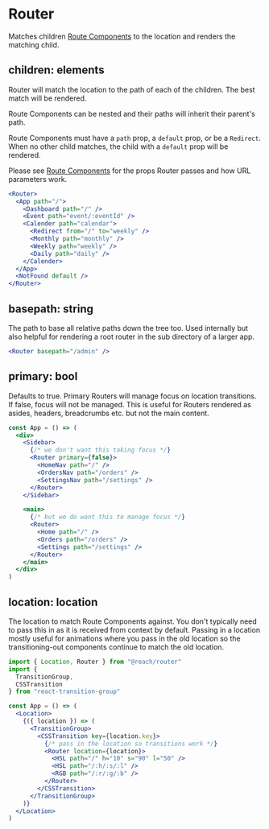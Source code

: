 # Router

Matches children [Route Components](../RouteComponent) to the location and renders the matching child.

## children: elements

Router will match the location to the path of each of the children. The best match will be rendered.

Route Components can be nested and their paths will inherit their parent's path.

Route Components must have a `path` prop, a `default` prop, or be a `Redirect`. When no other child matches, the child with a `default` prop will be rendered.

Please see [Route Components](../RouteComponent) for the props Router passes and how URL parameters work.

```jsx
<Router>
  <App path="/">
    <Dashboard path="/" />
    <Event path="event/:eventId" />
    <Calender path="calendar">
      <Redirect from="/" to="weekly" />
      <Monthly path="monthly" />
      <Weekly path="weekly" />
      <Daily path="daily" />
    </Calender>
  </App>
  <NotFound default />
</Router>
```

## basepath: string

The path to base all relative paths down the tree too. Used internally but also helpful for rendering a root router in the sub directory of a larger app.

```jsx
<Router basepath="/admin" />
```

## primary: bool

Defaults to true. Primary Routers will manage focus on location transitions. If false, focus will not be managed. This is useful for Routers rendered as asides, headers, breadcrumbs etc. but not the main content.

```jsx
const App = () => (
  <div>
    <Sidebar>
      {/* we don't want this taking focus */}
      <Router primary={false}>
        <HomeNav path="/" />
        <OrdersNav path="/orders" />
        <SettingsNav path="/settings" />
      </Router>
    </Sidebar>

    <main>
      {/* but we do want this to manage focus */}
      <Router>
        <Home path="/" />
        <Orders path="/orders" />
        <Settings path="/settings" />
      </Router>
    </main>
  </div>
)
```

## location: location

The location to match Route Components against. You don't typically need to pass this in as it is received from context by default. Passing in a location mostly useful for animations where you pass in the old location so the transitioning-out components continue to match the old location.

```jsx
import { Location, Router } from "@reach/router"
import {
  TransitionGroup,
  CSSTransition
} from "react-transition-group"

const App = () => (
  <Location>
    {({ location }) => (
      <TransitionGroup>
        <CSSTransition key={location.key}>
          {/* pass in the location so transitions work */}
          <Router location={location}>
            <HSL path="/" h="10" s="90" l="50" />
            <HSL path="/:h/:s/:l" />
            <RGB path="/:r/:g/:b" />
          </Router>
        </CSSTransition>
      </TransitionGroup>
    )}
  </Location>
)
```
